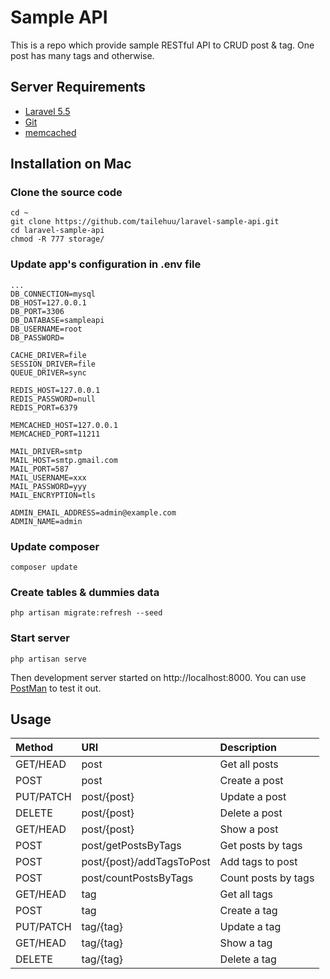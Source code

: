 # Sample API

This is a repo which provide sample RESTful API to CRUD post & tag. One post has many tags and otherwise.

## Server Requirements

* [Laravel 5.5](https://laravel.com/docs/5.2)
* [Git](https://git-scm.com/book/en/v2/Getting-Started-Installing-Git)
* [memcached](http://memcached.org/)

## Installation on Mac
### Clone the source code
```
cd ~
git clone https://github.com/tailehuu/laravel-sample-api.git
cd laravel-sample-api
chmod -R 777 storage/
```
### Update app's configuration in __.env__ file
```
...
DB_CONNECTION=mysql
DB_HOST=127.0.0.1
DB_PORT=3306
DB_DATABASE=sampleapi
DB_USERNAME=root
DB_PASSWORD=

CACHE_DRIVER=file
SESSION_DRIVER=file
QUEUE_DRIVER=sync

REDIS_HOST=127.0.0.1
REDIS_PASSWORD=null
REDIS_PORT=6379

MEMCACHED_HOST=127.0.0.1
MEMCACHED_PORT=11211

MAIL_DRIVER=smtp
MAIL_HOST=smtp.gmail.com
MAIL_PORT=587
MAIL_USERNAME=xxx
MAIL_PASSWORD=yyy
MAIL_ENCRYPTION=tls

ADMIN_EMAIL_ADDRESS=admin@example.com
ADMIN_NAME=admin
```
### Update composer
```
composer update
```   
### Create tables & dummies data
```
php artisan migrate:refresh --seed
```
### Start server
```
php artisan serve
```
Then development server started on http://localhost:8000. You can use [PostMan](https://chrome.google.com/webstore/detail/postman/fhbjgbiflinjbdggehcddcbncdddomop?hl=en) to test it out. 

## Usage


| Method    | URI                       | Description |
|:----------|:--------------------------|:-----------|
| GET/HEAD  | post                      | Get all posts |
| POST      | post                      | Create a post |
| PUT/PATCH | post/{post}               | Update a post |
| DELETE    | post/{post}               | Delete a post |
| GET/HEAD  | post/{post}               | Show a post |
| POST      | post/getPostsByTags       | Get posts by tags |
| POST      | post/{post}/addTagsToPost | Add tags to post |
| POST      | post/countPostsByTags     | Count posts by tags |
| GET/HEAD  | tag                       | Get all tags |
| POST      | tag                       | Create a tag |
| PUT/PATCH | tag/{tag}                 | Update a tag |
| GET/HEAD  | tag/{tag}                 | Show a tag |
| DELETE    | tag/{tag}                 | Delete a tag |